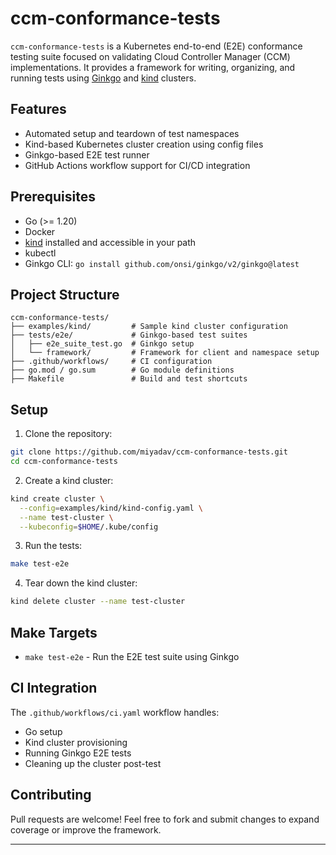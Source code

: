 # ccm-conformance-tests

`ccm-conformance-tests` is a Kubernetes end-to-end (E2E) conformance testing suite focused on validating Cloud Controller Manager (CCM) implementations. It provides a framework for writing, organizing, and running tests using [Ginkgo](https://onsi.github.io/ginkgo/) and [kind](https://kind.sigs.k8s.io/) clusters.

## Features

* Automated setup and teardown of test namespaces
* Kind-based Kubernetes cluster creation using config files
* Ginkgo-based E2E test runner
* GitHub Actions workflow support for CI/CD integration

## Prerequisites

* Go (>= 1.20)
* Docker
* [kind](https://kind.sigs.k8s.io/) installed and accessible in your path
* kubectl
* Ginkgo CLI: `go install github.com/onsi/ginkgo/v2/ginkgo@latest`

## Project Structure

```
ccm-conformance-tests/
├── examples/kind/         # Sample kind cluster configuration
├── tests/e2e/             # Ginkgo-based test suites
│   ├── e2e_suite_test.go  # Ginkgo setup
│   └── framework/         # Framework for client and namespace setup
├── .github/workflows/     # CI configuration
├── go.mod / go.sum        # Go module definitions
├── Makefile               # Build and test shortcuts
```

## Setup

1. Clone the repository:

```bash
git clone https://github.com/miyadav/ccm-conformance-tests.git
cd ccm-conformance-tests
```

2. Create a kind cluster:

```bash
kind create cluster \
  --config=examples/kind/kind-config.yaml \
  --name test-cluster \
  --kubeconfig=$HOME/.kube/config
```

3. Run the tests:

```bash
make test-e2e
```

4. Tear down the kind cluster:

```bash
kind delete cluster --name test-cluster
```

## Make Targets

* `make test-e2e` - Run the E2E test suite using Ginkgo

## CI Integration

The `.github/workflows/ci.yaml` workflow handles:

* Go setup
* Kind cluster provisioning
* Running Ginkgo E2E tests
* Cleaning up the cluster post-test

## Contributing

Pull requests are welcome! Feel free to fork and submit changes to expand coverage or improve the framework.

---
